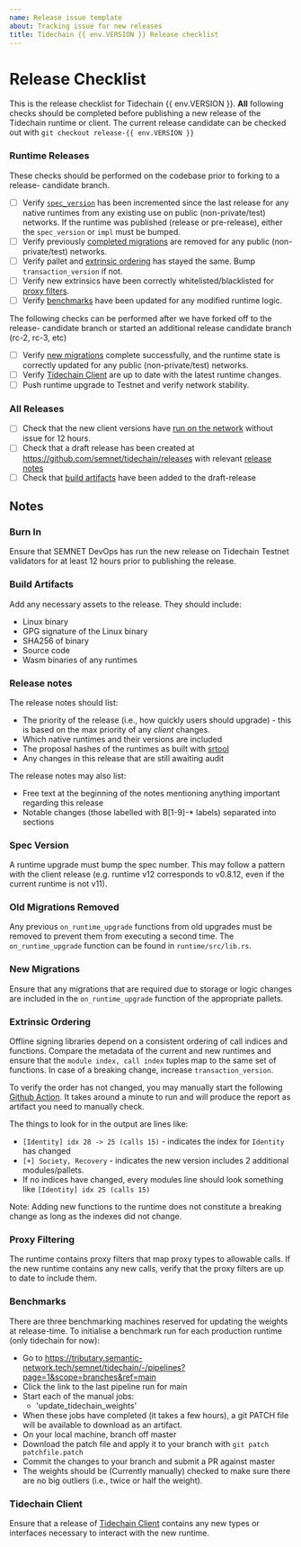 ```yaml
---
name: Release issue template
about: Tracking issue for new releases
title: Tidechain {{ env.VERSION }} Release checklist
---
```


# Release Checklist

This is the release checklist for Tidechain {{ env.VERSION }}. **All** following
checks should be completed before publishing a new release of the
Tidechain runtime or client. The current release candidate can be
checked out with `git checkout release-{{ env.VERSION }}`

### Runtime Releases

These checks should be performed on the codebase prior to forking to a release-
candidate branch.

- [ ] Verify [`spec_version`](#spec-version) has been incremented since the
      last release for any native runtimes from any existing use on public
      (non-private/test) networks. If the runtime was published (release or pre-release), either
      the `spec_version` or `impl` must be bumped.
- [ ] Verify previously [completed migrations](#old-migrations-removed) are
      removed for any public (non-private/test) networks.
- [ ] Verify pallet and [extrinsic ordering](#extrinsic-ordering) has stayed
      the same. Bump `transaction_version` if not.
- [ ] Verify new extrinsics have been correctly whitelisted/blacklisted for
      [proxy filters](#proxy-filtering).
- [ ] Verify [benchmarks](#benchmarks) have been updated for any modified
      runtime logic.

The following checks can be performed after we have forked off to the release-
candidate branch or started an additional release candidate branch (rc-2, rc-3, etc)

- [ ] Verify [new migrations](#new-migrations) complete successfully, and the
      runtime state is correctly updated for any public (non-private/test)
      networks.
- [ ] Verify [Tidechain Client](#tidechain-client) are up to date with the latest
      runtime changes.
- [ ] Push runtime upgrade to Testnet and verify network stability.

### All Releases

- [ ] Check that the new client versions have [run on the network](#burn-in)
      without issue for 12 hours.
- [ ] Check that a draft release has been created at
      https://github.com/semnet/tidechain/releases with relevant [release
      notes](#release-notes)
- [ ] Check that [build artifacts](#build-artifacts) have been added to the
      draft-release

## Notes

### Burn In

Ensure that SEMNET DevOps has run the new release on Tidechain Testnet validators for at least 12 hours prior to publishing the release.

### Build Artifacts

Add any necessary assets to the release. They should include:

- Linux binary
- GPG signature of the Linux binary
- SHA256 of binary
- Source code
- Wasm binaries of any runtimes

### Release notes

The release notes should list:

- The priority of the release (i.e., how quickly users should upgrade) - this is
  based on the max priority of any _client_ changes.
- Which native runtimes and their versions are included
- The proposal hashes of the runtimes as built with
  [srtool](https://gitlab.com/chevdor/srtool)
- Any changes in this release that are still awaiting audit

The release notes may also list:

- Free text at the beginning of the notes mentioning anything important
  regarding this release
- Notable changes (those labelled with B[1-9]-\* labels) separated into sections

### Spec Version

A runtime upgrade must bump the spec number. This may follow a pattern with the
client release (e.g. runtime v12 corresponds to v0.8.12, even if the current
runtime is not v11).

### Old Migrations Removed

Any previous `on_runtime_upgrade` functions from old upgrades must be removed
to prevent them from executing a second time. The `on_runtime_upgrade` function
can be found in `runtime/src/lib.rs`.

### New Migrations

Ensure that any migrations that are required due to storage or logic changes
are included in the `on_runtime_upgrade` function of the appropriate pallets.

### Extrinsic Ordering

Offline signing libraries depend on a consistent ordering of call indices and
functions. Compare the metadata of the current and new runtimes and ensure that
the `module index, call index` tuples map to the same set of functions. In case
of a breaking change, increase `transaction_version`.

To verify the order has not changed, you may manually start the following [Github Action](https://github.com/semnet/tidechain/actions/workflows/extrinsic-ordering-check-from-bin.yml). It takes around a minute to run and will produce the report as artifact you need to manually check.

The things to look for in the output are lines like:

- `[Identity] idx 28 -> 25 (calls 15)` - indicates the index for `Identity` has changed
- `[+] Society, Recovery` - indicates the new version includes 2 additional modules/pallets.
- If no indices have changed, every modules line should look something like `[Identity] idx 25 (calls 15)`

Note: Adding new functions to the runtime does not constitute a breaking change
as long as the indexes did not change.

### Proxy Filtering

The runtime contains proxy filters that map proxy types to allowable calls. If
the new runtime contains any new calls, verify that the proxy filters are up to
date to include them.

### Benchmarks

There are three benchmarking machines reserved for updating the weights at
release-time. To initialise a benchmark run for each production runtime (only tidechain for now):

- Go to https://tributary.semantic-network.tech/semnet/tidechain/-/pipelines?page=1&scope=branches&ref=main
- Click the link to the last pipeline run for main
- Start each of the manual jobs:
  - 'update_tidechain_weights'
- When these jobs have completed (it takes a few hours), a git PATCH file will
  be available to download as an artifact.
- On your local machine, branch off master
- Download the patch file and apply it to your branch with `git patch patchfile.patch`
- Commit the changes to your branch and submit a PR against master
- The weights should be (Currently manually) checked to make sure there are no
  big outliers (i.e., twice or half the weight).

### Tidechain Client

Ensure that a release of [Tidechain Client]() contains any new types or
interfaces necessary to interact with the new runtime.
